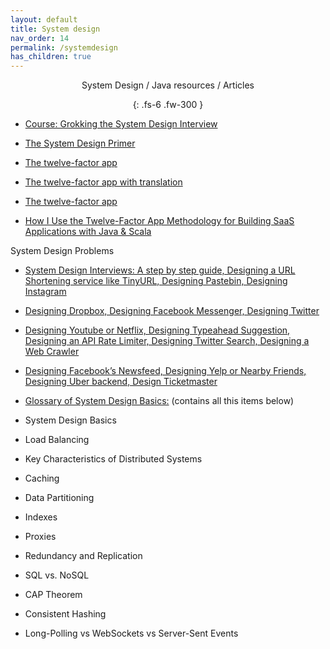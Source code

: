 ```yaml
---
layout: default
title: System design
nav_order: 14
permalink: /systemdesign
has_children: true
---
```

<div align="center" markdown="1">
System Design / Java resources / Articles

{: .fs-6 .fw-300 }
</div>


 - <a href="http://ru.wikipedia.org/wiki/Сервис-ориентированная_архитектура">Course: Grokking the System Design Interview</a> 
 
 - <a href="https://github.com/donnemartin/system-design-primer">The System Design Primer</a>
 
 - <a href="https://12factor.net/build-release-run">The twelve-factor app</a>
 - <a href="https://12factor.net/ru/">The twelve-factor app with translation</a>
 - <a href="https://12factor.net/ru/">The twelve-factor app</a>
 - <a href="https://medium.com/hashmapinc/how-i-use-the-twelve-factor-app-methodology-for-building-saas-applications-with-java-scala-4cdb668cc908">How I Use the Twelve-Factor App Methodology for Building SaaS Applications with Java & Scala</a>
 
 
 System Design Problems
 
 - <a href="https://coursehunters.online/t/educative-io-design-gurus-grokking-the-system-design-interview-part-1/579">System Design Interviews: A step by step guide, Designing a URL Shortening service like TinyURL, Designing Pastebin, Designing Instagram</a>
 
 - <a href="https://coursehunters.online/t/educative-io-design-gurus-grokking-the-system-design-interview-part-2/580">Designing Dropbox, Designing Facebook Messenger, Designing Twitter</a>
 
 - <a href="https://coursehunters.online/t/educative-io-design-gurus-grokking-the-system-design-interview-part-3/581">Designing Youtube or Netflix, Designing Typeahead Suggestion, Designing an API Rate Limiter, Designing Twitter Search, Designing a Web Crawler</a>
 
 - <a href="https://coursehunters.online/t/educative-io-design-gurus-grokking-the-system-design-interview-part-4/583">Designing Facebook’s Newsfeed, Designing Yelp or Nearby Friends, Designing Uber backend, Design Ticketmaster</a>
 
 - <a href="https://coursehunters.online/t/educative-io-design-gurus-grokking-the-system-design-interview-part-5/584">Glossary of System Design Basics:</a> (contains all this items below)
 
 - System Design Basics
 - Load Balancing
 - Key Characteristics of Distributed Systems
 - Caching
 - Data Partitioning
 - Indexes
 - Proxies
 - Redundancy and Replication
 - SQL vs. NoSQL
 - CAP Theorem
 - Consistent Hashing
 - Long-Polling vs WebSockets vs Server-Sent Events